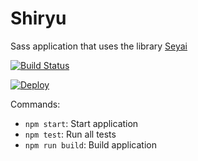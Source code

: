 # Shiryu

Sass application that uses the library [Seyai](https://github.com/johnidm/RD-seiya)

[![Build Status](https://travis-ci.org/johnidm/RD-shiryu.svg?branch=master)](https://travis-ci.org/johnidm/RD-shiryu)

[![Deploy](https://www.herokucdn.com/deploy/button.svg)](https://rd-shiryu.herokuapp.com/)

Commands:

- `npm start`: Start application
- `npm test`: Run all tests
- `npm run build`: Build application
